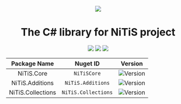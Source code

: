 <p align="center">
  <img src="https://github.com/NickName73/NickName73/blob/main/Micros/nitis-core-logo.png?raw=true">
  <h1 align="center">
    The C# library for NiTiS project 
  </h1>
</p>
<p align="center">
  <a href="https://github.com/NickName73/NiTiSCore/graphs/contributors" alt="Contributors">
    <img src="https://img.shields.io/github/contributors/NickName73/NiTiSCore?style=for-the-badge" /></a>
  <a href="https://github.com/NickName73/NiTiSCore/pulse" alt="Activity">
    <img src="https://img.shields.io/github/commit-activity/m/NickName73/NiTiSCore?style=for-the-badge" /></a>
  <a href="https:\\nuget.org/packages/NiTiSCore" alt="Downloads">
    <img src="https://img.shields.io/nuget/dt/NiTiSCore?style=for-the-badge" /></a>
</p>

|Package Name|Nuget ID|Version|
|:-:|:-:|:-:|
|NiTiS.Core|`NiTiSCore`|![Version](https://img.shields.io/nuget/vpre/NiTiSCore?label=%20&style=flat-square)|
|NiTiS.Additions|`NiTiS.Additions`|![Version](https://img.shields.io/nuget/vpre/NiTiS.Additions?label=%20&style=flat-square)|
|NiTiS.Collections|`NiTiS.Collections`|![Version](https://img.shields.io/nuget/vpre/NiTiS.Collections?label=%20&style=flat-square)|

